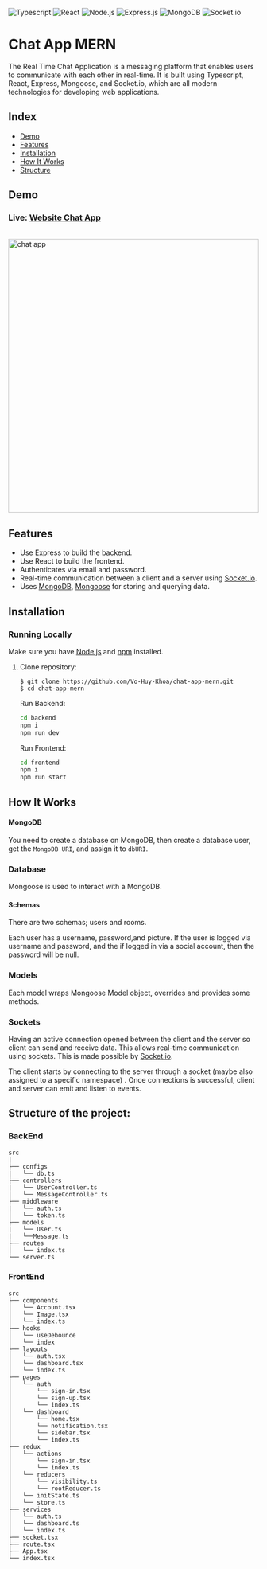 ![Typescript](https://img.shields.io/badge/-TypeScript-007acc?logo=typescript&logoColor=white&style=for-the-badge)
![React](https://img.shields.io/badge/react-%2320232a.svg?style=for-the-badge&logo=react&logoColor=%2361DAFB)
![Node.js](https://img.shields.io/badge/node.js-339933.svg?style=for-the-badge&logo=Node%2Ejs&logoColor=white)
![Express.js](https://img.shields.io/badge/express.js-%23404d59.svg?style=for-the-badge&logo=express&logoColor=%2361DAFB)
![MongoDB](https://img.shields.io/badge/MongoDB-47A248.svg?style=for-the-badge&logo=MongoDB&logoColor=white)
![Socket.io](https://img.shields.io/badge/socket.io-010101.svg?style=for-the-badge&logo=Socket%2Eio&logoColor=white)

# Chat App MERN
The Real Time Chat Application is a messaging platform that enables users to communicate with each other in real-time. It is built using Typescript, React, Express, Mongoose, and Socket.io, which are all modern technologies for developing web applications.

## Index

- [Demo](#demo)
- [Features](#features)
- [Installation](#installation)
- [How It Works](#how-it-works)
- [Structure](#structure)

## Demo

<h3 name="demo">Live: <a href="https://chatapp-vo-huy-khoa.vercel.app/">Website Chat App</a></h3>
<!-- https://ezgif.com/ -->
<br>
<img src="https://user-images.githubusercontent.com/78124749/223079377-2d9426ef-b157-4b80-a6b7-facceff67f79.gif" width="100%" height="550" alt="chat app" />
<br>

## Features<a name="features"></a>

- Use Express to build the backend.
- Use React to build the frontend.
- Authenticates via email and password.
- Real-time communication between a client and a server using [Socket.io](https://github.com/socketio/socket.io).
- Uses [MongoDB](https://github.com/mongodb/mongo), [Mongoose](https://github.com/Automattic/mongoose) for storing and querying data.

## Installation<a name="installation"></a>

### Running Locally

Make sure you have [Node.js](https://nodejs.org/) and [npm](https://www.npmjs.com/) installed.

1. Clone repository:

   ```
   $ git clone https://github.com/Vo-Huy-Khoa/chat-app-mern.git
   $ cd chat-app-mern
   ```

   Run Backend:

   ```bash
   cd backend
   npm i
   npm run dev
   ```

   Run Frontend:

   ```bash
   cd frontend
   npm i
   npm run start
   ```

## How It Works<a name="how-it-works"></a>

#### MongoDB

You need to create a database on MongoDB, then create a database user, get the `MongoDB URI`, and assign it to `dbURI`.

### Database<a name="database"></a>

Mongoose is used to interact with a MongoDB.

#### Schemas

There are two schemas; users and rooms.

Each user has a username, password,and picture. If the user is logged via username and password, and the if logged in via a social account, then the password will be null.

### Models<a name="models"></a>

Each model wraps Mongoose Model object, overrides and provides some methods.

### Sockets<a name="sockets"></a>

Having an active connection opened between the client and the server so client can send and receive data. This allows real-time communication using sockets. This is made possible by [Socket.io](https://github.com/socketio/socket.io).

The client starts by connecting to the server through a socket (maybe also assigned to a specific namespace) . Once connections is successful, client and server can emit and listen to events.

## Structure of the project: <a name='structure'></a>

### BackEnd

```text
src
|
├── configs
|   └── db.ts
├── controllers
|   └── UserController.ts
│   └── MessageController.ts
├── middleware
|   └── auth.ts
│   └── token.ts
├── models
|   └── User.ts
|   └──Message.ts
├── routes
|   └── index.ts
└── server.ts
```

### FrontEnd

```text
src
├── components
│   └── Account.tsx
│   └── Image.tsx
│   └── index.ts
├── hooks
│   └── useDebounce
│   └── index
├── layouts
│   └── auth.tsx
│   └── dashboard.tsx
│   └── index.ts
├── pages
│   └── auth
│       └── sign-in.tsx
│       └── sign-up.tsx
│       └── index.ts
│   └── dashboard
│       └── home.tsx
│       └── notification.tsx
│       └── sidebar.tsx
│       └── index.ts
├── redux
│   └── actions
│       └── sign-in.tsx
│       └── index.ts
│   └── reducers
│       └── visibility.ts
│       └── rootReducer.ts
│   └── initState.ts
│   └── store.ts
├── services
│   └── auth.ts
│   └── dashboard.ts
│   └── index.ts
├── socket.tsx
├── route.tsx
├── App.tsx
└── index.tsx

```

<!-- Folder structure is based on productivity and some personal preferences:

src
├── App.css                 * Main app styles.
├── App.tsx                 * Main app component.
├── api                     * Abstractions for making API requests
├── assets                  * Assets that are imported into your components(images, custom svg, etc).
│   └── ...
├── components              * Components of the projects that are not the main views.
│   └── ui                  * Generic and reusable across the whole app. Presentational components eg. Buttons, Inputs, Checkboxes.
│   └── layout              * Unique and one time use components that will help with app structure.
│   └── <domain component>  * Belong to a specific domain. Reusable in different pages.
│   └── ...
├── plugins                 * Init and config plugins(moment, material-ui, adal, etc).
│   └── ...
├── index.tsx               * Entry point of the application.
├── services                * All the common services. e.g. Authentication, hubs, etc.
├── store                   * The Redux action types in action-type.ts, reducers, selectors and main store in the sub-folders.
│   ├── index.ts
│   └── middlewares         * Store middlewares.
│   └── sagas               * Saga files in case of redux-saga.
│   └── modules             * Store modules/ducks structure.
│       └── smallModule.ts  * Small modules can contain actions, action types, reducers and selectors in the same file.
│       └── bigModule       * Big modules should be composed by separated files for actions, action types, reducer and selectors.
│           └── index.ts
│           └── actions.ts
│           └── ...
├── styles/theme            * All common styles (css) or theme (sass, styled-components).
├── utils                   * Functions (for tests, for regex value testing, constants or filters.)
│   └── ...
├── pages                   * Routed components that represents pages(Presentational Components Only).
│   └── ...
└── .vscode                 * VS Code workspace settings to work with ESLint rules and formatting
                              (you can also lint or fix on save 😉). -->
